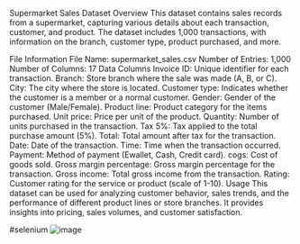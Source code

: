 Supermarket Sales Dataset
Overview
This dataset contains sales records from a supermarket, capturing various details about each transaction, customer, and product. The dataset includes 1,000 transactions, with information on the branch, customer type, product purchased, and more.

File Information
File Name: supermarket_sales.csv
Number of Entries: 1,000
Number of Columns: 17
Data Columns
Invoice ID: Unique identifier for each transaction.
Branch: Store branch where the sale was made (A, B, or C).
City: The city where the store is located.
Customer type: Indicates whether the customer is a member or a normal customer.
Gender: Gender of the customer (Male/Female).
Product line: Product category for the items purchased.
Unit price: Price per unit of the product.
Quantity: Number of units purchased in the transaction.
Tax 5%: Tax applied to the total purchase amount (5%).
Total: Total amount after tax for the transaction.
Date: Date of the transaction.
Time: Time when the transaction occurred.
Payment: Method of payment (Ewallet, Cash, Credit card).
cogs: Cost of goods sold.
Gross margin percentage: Gross margin percentage for the transaction.
Gross income: Total gross income from the transaction.
Rating: Customer rating for the service or product (scale of 1-10).
Usage
This dataset can be used for analyzing customer behavior, sales trends, and the performance of different product lines or store branches. It provides insights into pricing, sales volumes, and customer satisfaction.

#selenium
![image](https://github.com/user-attachments/assets/9cee26b7-9288-45e5-9b11-b10872939243)


